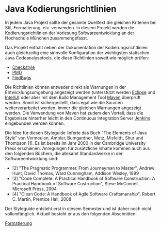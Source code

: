 Java Kodierungsrichtlinien
==========================

In jedem Java Projekt sollte der gesamte Quelltext die gleichen Kriterien bei Stil, Formatierung, etc.
verwenden. In diesem Projekt werden die Kodierungsrichtlinien der Vorlesung Softwareentwicklung an der Hochschule
München zusammengefasst. 

Das Projekt enthält neben der Dokumentation der Kodierungsrichtlinien auch gleichzeitig eine sinnvolle Konfiguration
der wichtigsten statischen Java Codeanalysetools, die diese Richtlinien soweit wie möglich prüfen:
- [Checkstyle](http://checkstyle.sourceforge.net/)
- [PMD](http://pmd.sourceforge.net/)
- [FindBugs](http://findbugs.sourceforge.net/)

Die Richtlinien können entweder direkt als Warnungen in der Entwicklungsumgebung angezeigt werden (unterstützt
werden [Eclipse](http://www.eclipse.org/) und [IntelliJ](https://www.jetbrains.com/idea/)) 
oder aber mit dem Build Management Tool [Maven](http://maven.apache.org/) überprüft werden. Somit ist sichergestellt,
dass egal wie die Sourcen weiterverarbeitet werden, immer die gleichen Warnungen angezeigt werden. Die Verwendung
von Maven hat zudem den Vorteil, dass die Ergebnisse hinterher leicht in den Continuous Integration Server 
[Jenkins](http://jenkins-ci.org/) eingebunden werden können. 

Die Idee für diesen Styleguide lieferte das Buch "The Elements of Java Style" von Vermeulen, Ambler, Bumgardner, Metz, 
Misfeldt, Shur und Thompson [1]. Es ist bereits im Jahr 2000 in der Cambridge University Press erschienen. Anregungen für 
zusätzliche Inhalte kommen auch aus den folgenden Büchern, die allesamt Standardwerke in der Softwareentwicklung sind:
- [2] "The Pragmatic Programmer. From Journeyman to Master", Andrew Hunt, David Thomas, Ward Cunningham, Addison Wesley, 1999
- [3] "Code Complete: A Practical Handbook of Software Construction: A Practical Handbook of Software Costruction", 
    Steve McConnell, Microsoft Press, 2004
- [4] "Clean Code: A Handbook of Agile Software Craftsmanship", Robert C. Martin, Prentice Hall, 2008

Der Styleguide entsteht erst in diesem Semester und ist daher noch nicht vollumfänglich. Aktuell besteht er aus den 
folgenden Abschnitten:

[Formatierung](../master/doc/Formatierung.md)
